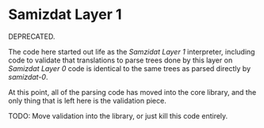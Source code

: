 Samizdat Layer 1
================

DEPRECATED.

The code here started out life as the *Samzidat Layer 1*
interpreter, including code to validate that translations to parse
trees done by this layer on *Samizdat Layer 0* code is identical to
the same trees as parsed directly by *samizdat-0*.

At this point, all of the parsing code has moved into the core library,
and the only thing that is left here is the validation piece.

TODO: Move validation into the library, or just kill this code entirely.
